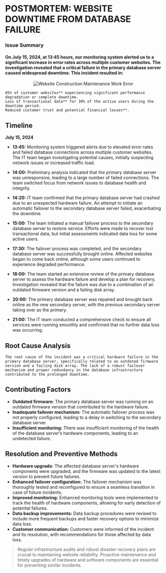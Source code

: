 # POSTMORTEM: WEBSITE DOWNTIME FROM DATABASE FAILURE

### Issue Summary
#### On July 15, 2024, at 13:45 hours, our monitoring system alerted us to a significant increase in error rates across multiple customer websites. The investigation revealed that a critical failure in the primary database server caused widespread downtime. This incident resulted in:

<p align="center">
  <img src="https://img.freepik.com/free-vector/website-construction-maintenance-work-error_107791-814.jpg" alt="Website Construction Maintenance Work Error" style="max-width: 100%; height: auto;">
</p>

```
85% of customer websites** experiencing significant performance degradation or complete downtime.
Loss of transactional data** for 30% of the active users during the downtime period.
Reduced customer trust and potential financial losses**.
```

## Timeline

**July 15, 2024**

- **13:45:** Monitoring system triggered alerts due to elevated error rates and failed database connections across multiple customer websites. The IT team began investigating potential causes, initially suspecting network issues or increased traffic load.

- **14:00:** Preliminary analysis indicated that the primary database server was unresponsive, leading to a large number of failed connections. The team switched focus from network issues to database health and integrity.

- **14:20:** IT team confirmed that the primary database server had crashed due to an unexpected hardware failure. An attempt to initiate an automatic failover to the secondary database server failed, exacerbating the downtime.

- **15:00:** The team initiated a manual failover process to the secondary database server to restore service. Efforts were made to recover lost transactional data, but initial assessments indicated data loss for some active users.

- **17:30:** The failover process was completed, and the secondary database server was successfully brought online. Affected websites began to come back online, although some users continued to experience degraded performance.

- **18:00:** The team started an extensive review of the primary database server to assess the hardware failure and develop a plan for recovery. Investigation revealed that the failure was due to a combination of an outdated firmware version and a failing disk array.

- **20:00:** The primary database server was repaired and brought back online as the new secondary server, with the previous secondary server taking over as the primary.

- **21:00:** The IT team conducted a comprehensive check to ensure all services were running smoothly and confirmed that no further data loss was occurring.

## Root Cause Analysis
``` The root cause of the incident was a critical hardware failure in the primary database server, specifically related to an outdated firmware version and a failing disk array. The lack of a robust failover mechanism and proper redundancy in the database infrastructure contributed to the prolonged downtime. ```

## Contributing Factors
- **Outdated firmware:** The primary database server was running on an outdated firmware version that contributed to the hardware failure.
- **Inadequate failover mechanism:** The automatic failover process was not properly configured, leading to a delay in switching to the secondary database server.
- **Insufficient monitoring:** There was insufficient monitoring of the health of the database server’s hardware components, leading to an undetected failure.

## Resolution and Preventive Methods
- **Hardware upgrade:** The affected database server's hardware components were upgraded, and the firmware was updated to the latest version to prevent future failures.
- **Enhanced failover configuration:** The failover mechanism was thoroughly tested and reconfigured to ensure a seamless transition in case of future incidents.
- **Improved monitoring:** Enhanced monitoring tools were implemented to track the health of hardware components, allowing for early detection of potential failures.
- **Data backup improvements:** Data backup procedures were revised to include more frequent backups and faster recovery options to minimize data loss.
- **Customer communication:** Customers were informed of the incident and its resolution, with recommendations for those affected by data loss.

> Regular infrastructure audits and robust disaster recovery plans are crucial to maintaining website reliability. Proactive maintenance and timely upgrades of hardware and software components are essential for preventing similar incidents.
